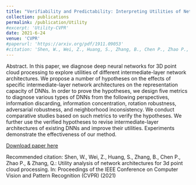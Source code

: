 ```yaml
---
title: "Verifiability and Predictability: Interpreting Utilities of Network Architectures \\for Point Cloud Processing"
collection: publications
permalink: /publication/Utility
#excerpt: 'Utility-CVPR'
date: 2021-6-24
venue: 'CVPR'
#paperurl: 'https://arxiv.org/pdf/1911.09053'
#citation: 'Shen, W., Wei, Z., Huang, S., Zhang, B., Chen P., Zhao P., & Zhang, Q. (2019). Utility analysis of network architectures for 3d point cloud processing. In: Proceedings of the IEEE Conference on Computer Vision and Pattern Recognition (CVPR) (2021)'
---
```

Abstract. In this paper, we diagnose deep neural networks for 3D point cloud processing to explore utilities of different intermediate-layer network architectures. We propose a number of hypotheses on the effects of specific intermediate-layer network architectures on the representation capacity of DNNs. In order to prove the hypotheses, we design five metrics to diagnose various types of DNNs from the following perspectives, information discarding, information concentration, rotation robustness, adversarial robustness, and neighborhood inconsistency. We conduct comparative studies based on such metrics to verify the hypotheses. We further use the verified hypotheses to revise intermediate-layer architectures of existing DNNs and improve their utilities. Experiments demonstrate the effectiveness of our method.

[Download paper here](https://arxiv.org/pdf/1911.09053)

Recommended citation: Shen, W., Wei, Z., Huang, S., Zhang, B., Chen P., Zhao P., & Zhang, Q.: Utility analysis of network architectures for 3d point cloud processing. In: Proceedings of the IEEE Conference on Computer Vision and Pattern Recognition (CVPR) (2021)
